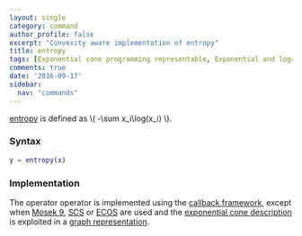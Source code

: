 ```yaml
---
layout: single
category: command
author_profile: false
excerpt: "Convexity aware implementation of entropy"
title: entropy
tags: [Exponential cone programming representable, Exponential and logarithmic functions]
comments: true
date: '2016-09-17'
sidebar:
  nav: "commands"
---
```


[entropy](/command/entropy) is defined as \\( -\sum x_i\log(x_i) \\).

### Syntax

````matlab
y = entropy(x)
````

### Implementation

The operator operator is implemented using the [callback framework](/tutorial/nonlinearoperatorscallback), except when [Mosek 9](/solver/mosek), [SCS](/solver/scs) or  [ECOS](/solver/ecos)  are used and the [exponential cone description](/tutorial/exponentialcone) is exploited in a [graph representation](/tutorial/nonlinearoperatorsgraphs).
